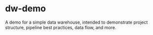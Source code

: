 # dw-demo
A demo for a simple data warehouse, intended to demonstrate project structure, pipeline best practices, data flow, and more.
